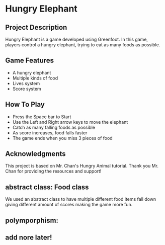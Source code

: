 # Hungry Elephant

## Project Description
Hungry Elephant is a game developed using Greenfoot. In this game, players control a hungry elephant, trying to eat as many foods as possible.

## Game Features
- A hungry elephant
- Multiple kinds of food
- Lives system
- Score system
## How To Play
- Press the Space bar to Start 
- Use the Left and Right arrow keys to move the elephant
- Catch as many falling foods as possible
- As score increases, food falls faster
- The game ends when you miss 3 pieces of food

## Acknowledgments
This project is based on Mr. Chan's Hungry Animal tutorial. Thank you Mr. Chan for providing the resources and support!

## abstract class: Food class
We used an abstract class to have multiple different food items fall down giving different amount of scores making the game more fun. 

## polymporphism: 

## add nore later!
